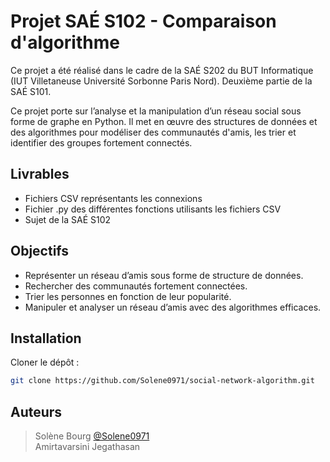 # Projet SAÉ S102 - Comparaison d'algorithme
Ce projet a été réalisé dans le cadre de la SAÉ S202 du BUT Informatique (IUT Villetaneuse Université Sorbonne Paris Nord). Deuxième partie de la SAÉ S101.

Ce projet porte sur l’analyse et la manipulation d’un réseau social sous forme de graphe en Python. Il met en œuvre des structures de données et des algorithmes pour modéliser des communautés d'amis, les trier et identifier des groupes fortement connectés.

## Livrables
- Fichiers CSV représentants les connexions
- Fichier .py des différentes fonctions utilisants les fichiers CSV
- Sujet de la SAÉ S102


## Objectifs
- Représenter un réseau d’amis sous forme de structure de données.
- Rechercher des communautés fortement connectées.
- Trier les personnes en fonction de leur popularité.
- Manipuler et analyser un réseau d’amis avec des algorithmes efficaces.


## Installation

Cloner le dépôt :

   ```bash
   git clone https://github.com/Solene0971/social-network-algorithm.git
   ```


## Auteurs
>Solène Bourg [@Solene0971](https://github.com/Solene0971/)  
>Amirtavarsini Jegathasan
